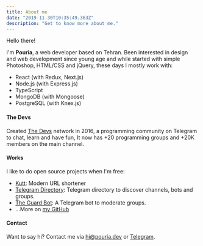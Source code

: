 ```yaml
---
title: About me
date: "2019-11-30T10:35:49.363Z"
description: "Get to know more about me."
---
```


Hello there!

I'm **Pouria**, a web developer based on Tehran. Been interested in design and web development since young age and while started with simple Photoshop, HTML/CSS and jQuery, these days I mostly work with:

- React (with Redux, Next.js)
- Node.js (with Express.js)
- TypeScript
- MongoDB (with Mongoose)
- PostgreSQL (with Knex.js)

#### The Devs

Created [The Devs](https://thedevs.network) network in 2016, a programming community on Telegram to chat, learn and have fun, It now has +20 programming groups and +20K members on the main channel.

#### Works

I like to do open source projects when I'm free:

- [Kutt](https://kutt.it): Modern URL shortener
- [Telegram Directory](https://tgdr.io): Telegram directory to discover channels, bots and groups.
- [The Guard Bot](https://github.com/thedevs-network/the-guard-bot): A Telegram bot to moderate groups.
- ...More on [my GitHub](https://github.com/poeti8)

#### Contact

Want to say hi? Contact me via [hi@pouria.dev](mailto:hi@pouria.dev) or <a href="https://t.me/poeti8" target="_blank" rel="noopener noreferrer">Telegram</a>.
